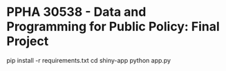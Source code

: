 # PPHA 30538 - Data and Programming for Public Policy: Final Project
pip install -r requirements.txt
cd shiny-app
python app.py